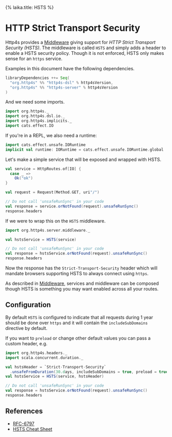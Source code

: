 {%
laika.title: HSTS
%}

# HTTP Strict Transport Security

Http4s provides a [Middleware] giving support for *HTTP Strict Transport Security (HSTS)*.
The middleware is called `HSTS` and simply adds a header to enable a HSTS security policy.
Though it is not enforced, HSTS only makes sense for an `https` service.

Examples in this document have the following dependencies.

```scala
libraryDependencies ++= Seq(
  "org.http4s" %% "http4s-dsl" % http4sVersion,
  "org.http4s" %% "http4s-server" % http4sVersion
)
```

And we need some imports.

```scala mdoc:silent
import org.http4s._
import org.http4s.dsl.io._
import org.http4s.implicits._
import cats.effect.IO
```

If you're in a REPL, we also need a runtime:

```scala mdoc:silent:nest
import cats.effect.unsafe.IORuntime
implicit val runtime: IORuntime = cats.effect.unsafe.IORuntime.global
```

Let's make a simple service that will be exposed and wrapped with HSTS.

```scala mdoc
val service = HttpRoutes.of[IO] {
  case _ =>
    Ok("ok")
}

val request = Request(Method.GET, uri"/")

// Do not call 'unsafeRunSync' in your code
val response = service.orNotFound(request).unsafeRunSync()
response.headers
```

If we were to wrap this on the `HSTS` middleware.

```scala mdoc:silent
import org.http4s.server.middleware._
```

```scala mdoc:nest
val hstsService = HSTS(service)

// Do not call 'unsafeRunSync' in your code
val response = hstsService.orNotFound(request).unsafeRunSync()
response.headers
```

Now the response has the `Strict-Transport-Security` header which will mandate browsers
supporting HSTS to always connect using `https`.

As described in [Middleware], services and middleware can be composed though HSTS
is something you may want enabled across all your routes.

## Configuration

By default `HSTS` is configured to indicate that all requests during 1 year
should be done over `https` and it will contain the `includeSubDomains` directive by default.

If you want to `preload` or change other default values you can pass a custom header, e.g.

```scala mdoc:silent
import org.http4s.headers._
import scala.concurrent.duration._
```

```scala mdoc:nest
val hstsHeader = `Strict-Transport-Security`
  .unsafeFromDuration(30.days, includeSubDomains = true, preload = true)
val hstsService = HSTS(service, hstsHeader)

// Do not call 'unsafeRunSync' in your code
val response = hstsService.orNotFound(request).unsafeRunSync()
response.headers
```

## References

* [RFC-6797](https://tools.ietf.org/html/rfc6797)
* [HSTS Cheat Sheet](https://www.owasp.org/index.php/HTTP_Strict_Transport_Security_Cheat_Sheet)

[Middleware]: ../middleware
